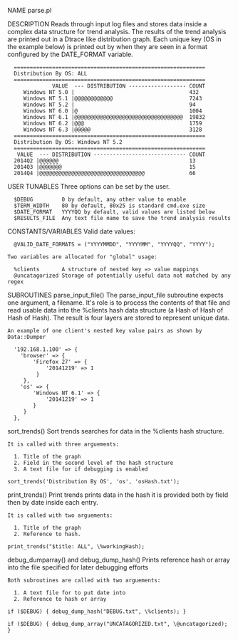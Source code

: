 NAME
    parse.pl

DESCRIPTION
    Reads through input log files and stores data inside a complex data
    structure for trend analysis. The results of the trend analysis are
    printed out in a Dtrace like distribution graph. Each unique key (OS in
    the example below) is printed out by when they are seen in a format
    configured by the DATE_FORMAT variable.

      ============================================================
      Distribution By OS: ALL
      ============================================================
                  VALUE  --- DISTRIBUTION ------------------ COUNT
         Windows NT 5.0 |                                    432
         Windows NT 5.1 |@@@@@@@@@@@@                        7243
         Windows NT 5.2 |                                    94
         Windows NT 6.0 |@                                   1004
         Windows NT 6.1 |@@@@@@@@@@@@@@@@@@@@@@@@@@@@@@@@@@  19832
         Windows NT 6.2 |@@@                                 1759
         Windows NT 6.3 |@@@@@                               3128
      ============================================================
      Distribution By OS: Windows NT 5.2
      ============================================================
       VALUE  --- DISTRIBUTION ----------------------------- COUNT
      2014Q2 |@@@@@@                                         13
      2014Q3 |@@@@@@@                                        15
      2014Q4 |@@@@@@@@@@@@@@@@@@@@@@@@@@@@@@@@@              66

USER TUNABLES
    Three options can be set by the user.

      $DEBUG         0 by default, any other value to enable
      $TERM_WIDTH    80 by default, 80x25 is standard cmd.exe size
      $DATE_FORMAT   YYYYQQ by default, valid values are listed below
      $RESULTS_FILE  Any text file name to save the trend analysis results

CONSTANTS/VARIABLES
    Valid date values:

      @VALID_DATE_FORMATS = ("YYYYMMDD", "YYYYMM", "YYYYQQ", "YYYY");

    Two variables are allocated for "global" usage:

      %clients       A structure of nested key => value mappings
      @uncatagorized Storage of potentially useful data not matched by any regex

SUBROUTINES
  parse_input_file()
    The parse_input_file subroutine expects one argument, a filename. It's
    role is to process the contents of that file and read usable data into
    the %clients hash data structure (a Hash of Hash of Hash of Hash). The
    result is four layers are stored to represent unique data.

    An example of one client's nested key value pairs as shown by
    Data::Dumper

      '192.168.1.100' => {
        'browser' => {
            'Firefox 27' => {
                '20141219' => 1
             }
         },
        'os' => {
            'Windows NT 6.1' => {
                '20141219' => 1
            }
         }
      },

  sort_trends()
    Sort trends searches for data in the %clients hash structure.

    It is called with three arguements:

      1. Title of the graph
      2. Field in the second level of the hash structure
      3. A text file for if debugging is enabled

    sort_trends('Distribution By OS', 'os', 'osHash.txt');

  print_trends()
    Print trends prints data in the hash it is provided both by field then
    by date inside each entry.

    It is called with two arguements:

      1. Title of the graph
      2. Reference to hash.

    print_trends("$title: ALL", \%workingHash);

  debug_dumparray() and debug_dump_hash()
    Prints reference hash or array into the file specified for later
    debugging efforts

    Both subroutines are called with two arguements:

      1. A text file for to put date into
      2. Reference to hash or array

    if ($DEBUG) { debug_dump_hash("DEBUG.txt", \%clients); }

    if ($DEBUG) { debug_dump_array("UNCATAGORIZED.txt", \@uncatagorized); }

